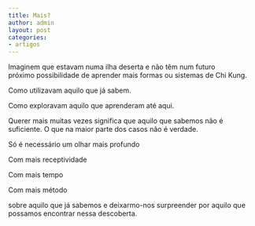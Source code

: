 ```yaml
---
title: Mais?
author: admin
layout: post
categories:
- artigos
---
```

Imaginem que estavam numa ilha deserta e não têm num futuro próximo possibilidade de aprender mais formas ou sistemas de Chi Kung.

Como utilizavam aquilo que já sabem.

Como exploravam aquilo que aprenderam até aqui.

Querer mais muitas vezes significa que aquilo que sabemos não é suficiente. O que na maior parte dos casos não é verdade.

Só é necessário um olhar mais profundo

Com mais receptividade

Com mais tempo

Com mais método

sobre aquilo que já sabemos e deixarmo-nos surpreender por aquilo que possamos encontrar nessa descoberta.
